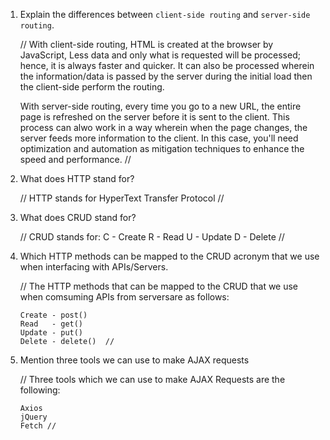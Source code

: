 1.  Explain the differences between `client-side routing` and `server-side routing`.

    // With client-side routing, HTML is created at the browser by JavaScript, Less data and only what is requested will be processed; hence, it is always faster and quicker. It can also be  processed wherein the information/data is passed by the server during the initial load then the client-side perform the routing.

    With server-side routing, every time you go to a new URL, the entire page is refreshed on the server before it is sent to the client.  This process can alwo work in a way wherein when the page changes, the server feeds more information to the client. In this case, you'll need optimization and automation as mitigation techniques to enhance the speed and performance.  // 

1.  What does HTTP stand for?

    // HTTP stands for HyperText Transfer Protocol //

1.  What does CRUD stand for?
 
    // CRUD stands for:
       C - Create
       R - Read
       U - Update
       D - Delete //

1.  Which HTTP methods can be mapped to the CRUD acronym that we use when interfacing with APIs/Servers.

     // The HTTP methods that can be mapped to the CRUD that we use when comsuming APIs from serversare as follows:
        
        Create - post()
        Read   - get()
        Update - put()
        Delete - delete()  //
        
1.  Mention three tools we can use to make AJAX requests

     // Three tools which we can use to make AJAX Requests are the following:
       
        Axios
        jQuery
        Fetch //
